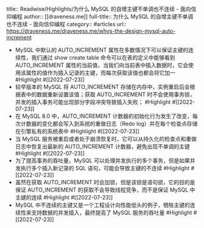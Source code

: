 title:: Readwise/Highlights/为什么 MySQL 的自增主键不单调也不连续 - 面向信仰编程
author:: [[draveness.me]]
full-title:: 为什么 MySQL 的自增主键不单调也不连续 - 面向信仰编程
category:: #articles
url:: https://draveness.me/draveness.me/whys-the-design-mysql-auto-increment

- MySQL 中默认的 AUTO_INCREMENT 属性在多数情况下可以保证主键的连续性，我们通过 show create table 命令可以在表的定义中能够看到 AUTO_INCREMENT 属性的当前值，当我们向当前表中插入数据时，它会使用该属性的值作为插入记录的主键，而每次获取该值也都会将它加一 #Highlight #[[2022-07-23]]
- 较早版本的 MySQL 将 AUTO_INCREMENT 存储在内存中，实例重启后会根据表中的数据重新设置该值；获取 AUTO_INCREMENT 时不会使用事务锁，并发的插入事务可能出现部分字段冲突导致插入失败； #Highlight #[[2022-07-23]]
- 在 MySQL 8.0 中，AUTO_INCREMENT 计数器的初始化行为发生了改变，每次计数器的变化都会写入到系统的重做日志（Redo log）并在每个检查点存储在引擎私有的系统表中 #Highlight #[[2022-07-23]]
- 当 MySQL 服务被重启或者处于崩溃恢复时，它可以从持久化的检查点和重做日志中恢复出最新的 AUTO_INCREMENT 计数器，避免出现不单调的主键 #Highlight #[[2022-07-23]]
- 为了提高事务的吞吐量，MySQL 可以处理并发执行的多个事务，但是如果并发执行多个插入新记录的 SQL 语句，可能会导致主键的不连续 #Highlight #[[2022-07-23]]
- 虽然在获取 AUTO_INCREMENT 时会加锁，但是该锁是语句锁，它的目的是保证 AUTO_INCREMENT 的获取不会导致线程竞争，而不是保证 MySQL 中主键的连续 #Highlight #[[2022-07-23]]
- MySQL 中不连续的主键又是一个工程设计向性能低头的例子，牺牲主键的连续性来支持数据的并发插入，最终提高了 MySQL 服务的吞吐量 #Highlight #[[2022-07-23]]